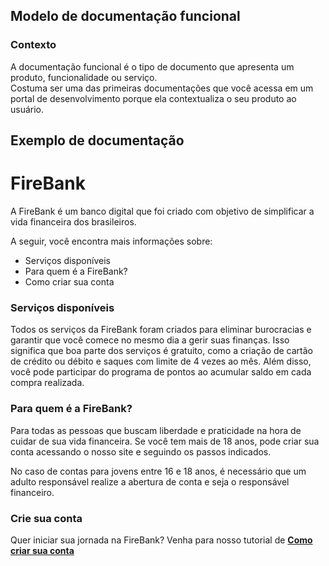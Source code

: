 ## Modelo de documentação funcional

### Contexto 
A documentação funcional é o tipo de documento que apresenta um produto, funcionalidade ou serviço.  
Costuma ser uma das primeiras documentações que você acessa em um portal de desenvolvimento porque ela contextualiza o seu produto ao usuário. 

## Exemplo de documentação 

# FireBank

A FireBank é um banco digital que foi criado com objetivo de simplificar a vida financeira dos brasileiros. 

A seguir, você encontra mais informações sobre: 

* Serviços disponíveis
* Para quem é a FireBank?
* Como criar sua conta  


### Serviços disponíveis

Todos os serviços da FireBank foram criados para eliminar burocracias e garantir que você comece no mesmo dia a gerir suas finanças. Isso significa que boa parte dos serviços é gratuito, como a criação de cartão de crédito ou débito e saques com limite de 4 vezes ao mês. Além disso, você pode participar do programa de pontos ao acumular saldo em cada compra realizada.

### Para quem é a FireBank? 

Para todas as pessoas que buscam liberdade e praticidade na hora de cuidar de sua vida financeira. Se você tem mais de 18 anos, pode criar sua conta acessando o nosso site e seguindo os passos indicados. 

No caso de contas para jovens entre 16 e 18 anos, é necessário que um adulto responsável realize a abertura de conta e seja o responsável financeiro. 

### Crie sua conta

Quer iniciar sua jornada na FireBank? Venha para nosso tutorial de [**Como criar sua conta**](https://github.com/pedroar9/technical-writing)